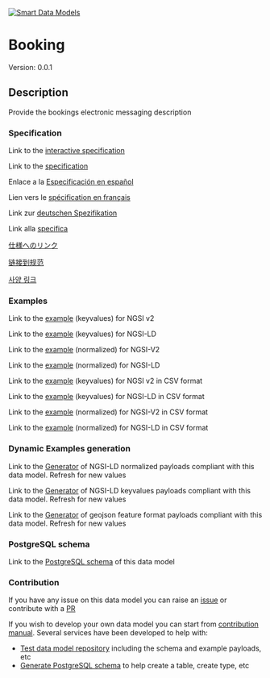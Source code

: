 [![Smart Data Models](https://smartdatamodels.org/wp-content/uploads/2022/01/SmartDataModels_logo.png "Logo")](https://smartdatamodels.org)
# Booking
Version: 0.0.1

## Description 

Provide the bookings electronic messaging description
### Specification

Link to the [interactive specification](https://swagger.lab.fiware.org/?url=https://smart-data-models.github.io/dataModel.MarineTransport/Booking/swagger.yaml)

Link to the [specification](https://github.com/smart-data-models/dataModel.MarineTransport/blob/master/Booking/doc/spec.md)

Enlace a la [Especificación en español](https://github.com/smart-data-models/dataModel.MarineTransport/blob/master/Booking/doc/spec_ES.md)

Lien vers le [spécification en français](https://github.com/smart-data-models/dataModel.MarineTransport/blob/master/Booking/doc/spec_FR.md)

Link zur [deutschen Spezifikation](https://github.com/smart-data-models/dataModel.MarineTransport/blob/master/Booking/doc/spec_DE.md)

Link alla [specifica](https://github.com/smart-data-models/dataModel.MarineTransport/blob/master/Booking/doc/spec_IT.md)

[仕様へのリンク](https://github.com/smart-data-models/dataModel.MarineTransport/blob/master/Booking/doc/spec_JA.md)

[链接到规范](https://github.com/smart-data-models/dataModel.MarineTransport/blob/master/Booking/doc/spec_ZH.md)

[사양 링크](https://github.com/smart-data-models/dataModel.MarineTransport/blob/master/Booking/doc/spec_KO.md)
### Examples

Link to the [example](https://smart-data-models.github.io/dataModel.MarineTransport/Booking/examples/example.json) (keyvalues) for NGSI v2

Link to the [example](https://smart-data-models.github.io/dataModel.MarineTransport/Booking/examples/example.jsonld) (keyvalues) for NGSI-LD

Link to the [example](https://smart-data-models.github.io/dataModel.MarineTransport/Booking/examples/example-normalized.json) (normalized) for NGSI-V2

Link to the [example](https://smart-data-models.github.io/dataModel.MarineTransport/Booking/examples/example-normalized.jsonld) (normalized) for NGSI-LD

Link to the [example](https://github.com/smart-data-models/dataModel.MarineTransport/blob/master/Booking/examples/example.json.csv) (keyvalues) for NGSI v2 in CSV format

Link to the [example](https://github.com/smart-data-models/dataModel.MarineTransport/blob/master/Booking/examples/example.jsonld.csv) (keyvalues) for NGSI-LD in CSV format

Link to the [example](https://github.com/smart-data-models/dataModel.MarineTransport/blob/master/Booking/examples/example-normalized.json.csv) (normalized) for NGSI-V2 in CSV format

Link to the [example](https://github.com/smart-data-models/dataModel.MarineTransport/blob/master/Booking/examples/example-normalized.jsonld.csv) (normalized) for NGSI-LD in CSV format
### Dynamic Examples generation

Link to the [Generator](https://smartdatamodels.org/extra/ngsi-ld_generator.php?schemaUrl=https://raw.githubusercontent.com/smart-data-models/dataModel.MarineTransport/master/Booking/schema.json&email=info@smartdatamodels.org) of NGSI-LD normalized payloads compliant with this data model. Refresh for new values

Link to the [Generator](https://smartdatamodels.org/extra/ngsi-ld_generator_keyvalues.php?schemaUrl=https://raw.githubusercontent.com/smart-data-models/dataModel.MarineTransport/master/Booking/schema.json&email=info@smartdatamodels.org) of NGSI-LD keyvalues payloads compliant with this data model. Refresh for new values

Link to the [Generator](https://smartdatamodels.org/extra/geojson_features_generator.php?schemaUrl=https://raw.githubusercontent.com/smart-data-models/dataModel.MarineTransport/master/Booking/schema.json&email=info@smartdatamodels.org) of geojson feature format payloads compliant with this data model. Refresh for new values
### PostgreSQL schema

Link to the [PostgreSQL schema](https://github.com/smart-data-models/dataModel.MarineTransport/blob/master/Booking/schema.sql) of this data model
### Contribution

 If you have any issue on this data model you can raise an [issue](https://github.com/smart-data-models/dataModel.MarineTransport/issues)  or contribute with a [PR](https://github.com/smart-data-models/dataModel.MarineTransport/pulls)

 If you wish to develop your own data model you can start from [contribution manual](https://bit.ly/contribution_manual). Several services have been developed to help with: 
 - [Test data model repository](https://smartdatamodels.org/index.php/data-models-contribution-api/) including the schema and example payloads, etc
 - [Generate PostgreSQL schema](https://smartdatamodels.org/index.php/sql-service/) to help create a table, create type, etc